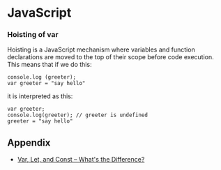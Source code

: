 # JavaScript


### Hoisting of var

Hoisting is a JavaScript mechanism where variables and function declarations are moved to the top of their scope before code execution.<br>
This means that if we do this:
``` 
console.log (greeter);
var greeter = "say hello"
```

it is interpreted as this:
```
var greeter;
console.log(greeter); // greeter is undefined
greeter = "say hello"
```







## Appendix
- [Var, Let, and Const – What's the Difference?](https://www.freecodecamp.org/news/var-let-and-const-whats-the-difference/#:~:text=1%20var%20declarations%20are%20globally%20scoped%20or%20function,top%20of%20their%20scope.%20...%20More%20items...%20)
